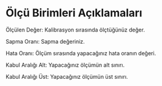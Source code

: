# Ölçü Birimleri Açıklamaları

Ölçülen Değer: Kalibrasyon sırasında ölçtüğünüz değer.

Sapma Oranı: Sapma değeriniz.

Hata Oranı: Ölçüm sırasında yapacağınız hata oranın değeri.

Kabul Aralığı Alt: Yapacağınız ölçümün alt sınırı.

Kabul Aralığı Üst: Yapacağınız ölçümün üst sınırı.

 


